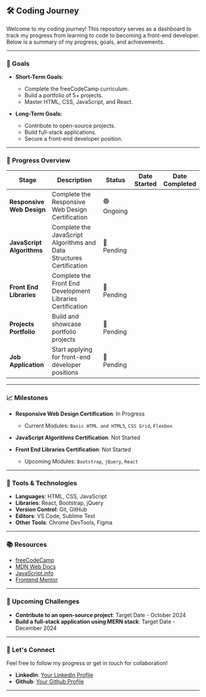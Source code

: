 
## 🛠️ Coding Journey

Welcome to my coding journey! This repository serves as a dashboard to track my progress from learning to code to becoming a front-end developer. Below is a summary of my progress, goals, and achievements.

---

### 🎯 Goals

- **Short-Term Goals:**
  - Complete the freeCodeCamp curriculum.
  - Build a portfolio of 5+ projects.
  - Master HTML, CSS, JavaScript, and React.

- **Long-Term Goals:**
  - Contribute to open-source projects.
  - Build full-stack applications.
  - Secure a front-end developer position.

---

### 📅 Progress Overview

| Stage                        | Description                                         | Status     | Date Started | Date Completed |
| ---------------------------- | --------------------------------------------------- | ---------- | ------------ | -------------- |
| **Responsive Web Design**    | Complete the Responsive Web Design Certification    | 🟢 Ongoing |              |                |
| **JavaScript Algorithms**    | Complete the JavaScript Algorithms and Data Structures Certification | 🔲 Pending  |              |                |
| **Front End Libraries**      | Complete the Front End Development Libraries Certification | 🔲 Pending |              |                |
| **Projects Portfolio**       | Build and showcase portfolio projects               | 🔲 Pending  |              |                |
| **Job Application**          | Start applying for front-end developer positions    | 🔲 Pending  |              |                |

---

### 📈 Milestones

- **Responsive Web Design Certification**: In Progress  
  - Current Modules: `Basic HTML and HTML5`, `CSS Grid`, `Flexbox`  
  <!-- - Completed Projects: `Tribute Page`, `Survey Form` -->

- **JavaScript Algorithms Certification**: Not Started  
  <!-- - Upcoming Modules: `Basic JavaScript`, `ES6`, `Basic Data Structures` -->

- **Front End Libraries Certification**: Not Started  
  - Upcoming Modules: `Bootstrap`, `jQuery`, `React`

---

### 🧰 Tools & Technologies

- **Languages**: HTML, CSS, JavaScript
- **Libraries**: React, Bootstrap, jQuery
- **Version Control**: Git, GitHub
- **Editors**: VS Code, Sublime Text
- **Other Tools**: Chrome DevTools, Figma

---

### 📚 Resources

- [freeCodeCamp](https://www.freecodecamp.org/)
- [MDN Web Docs](https://developer.mozilla.org/)
- [JavaScript.info](https://javascript.info/)
- [Frontend Mentor](https://www.frontendmentor.io/)

---

<!-- ### 🏆 Achievements

- **May 2024**: Completed the Responsive Web Design Certification
- **July 2024**: Built and deployed my personal portfolio website

---

### 📊 Progress Graph

Below is a visual representation of my learning progress. 

--- -->

### 📜 Upcoming Challenges

- **Contribute to an open-source project**: Target Date - October 2024
- **Build a full-stack application using MERN stack**: Target Date - December 2024

---

### 💬 Let's Connect

Feel free to follow my progress or get in touch for collaboration!

- **LinkedIn**: [Your LinkedIn Profile](www.linkedin.com/in/christopher-rivera-dev)
- **Github**: [Your Github Profile](https://github.com/CRivera19)
<!-- - **Portfolio**: [Your Portfolio Website](https://yourportfolio.com/) -->

---
